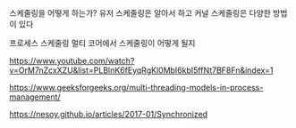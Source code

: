 스케줄링을 어떻게 하는가?
유저 스케줄링은 알아서 하고
커널 스케줄링은 다양한 방법이 있다


프로세스 스케줄링
멀티 코어에서 스케줄링이 어떻게 될지

https://www.youtube.com/watch?v=OrM7nZcxXZU&list=PLBlnK6fEyqRgKl0MbI6kbI5ffNt7BF8Fn&index=1

https://www.geeksforgeeks.org/multi-threading-models-in-process-management/

https://nesoy.github.io/articles/2017-01/Synchronized